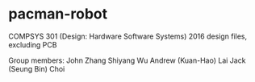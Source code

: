 # pacman-robot
COMPSYS 301 (Design: Hardware Software Systems) 2016 design files, excluding PCB

Group members:
John Zhang
Shiyang Wu
Andrew (Kuan-Hao) Lai
Jack (Seung Bin) Choi

